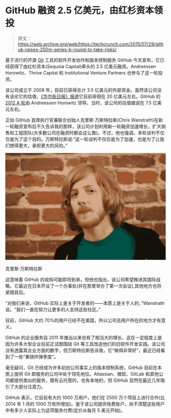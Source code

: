 # GitHub 融资 2.5 亿美元，由红杉资本领投

> 原文：<https://web.archive.org/web/https://techcrunch.com/2015/07/29/github-raises-250m-series-b-round-to-take-risks/>

基于流行的开源 [Git](https://web.archive.org/web/20230326024606/https://git-scm.com/) 工具的软件开发协作和版本控制服务 GitHub 今天宣布，它已经获得了由红杉资本(Sequoia Capital)牵头的 2.5 亿美元融资。Andreessen Horowitz、Thrive Capital 和 Institutional Venture Partners 也参与了这一轮投资。

该公司成立于 2008 年，目前已获得总计 3.5 亿美元的外部资金。虽然该公司没有谈论它的估值，[《华尔街日报》报道](https://web.archive.org/web/20230326024606/http://www.wsj.com/articles/github-raises-250-million-at-2-billion-valuation-1438206722)它目前徘徊在 20 亿美元左右。GitHub 的[2012 A 轮](https://web.archive.org/web/20230326024606/https://techcrunch.com/2012/07/09/github-pours-energies-into-enterprise-raises-100-million-from-power-vc-andreesen-horowitz/)由 Andreessen Horowitz 领导。当时，该公司的估值据说在 7.5 亿美元左右。

正如 GitHub 首席执行官兼联合创始人克里斯·万斯特拉斯(Chris Wanstrath)在新一轮融资宣布后不久告诉我的那样，该公司计划利用新一轮融资加速增长，扩大销售和工程团队(大多数公司在融资时都会这么做)。不过，他也强调，本轮谈判不仅仅是为了这个目的。万斯特拉斯说:“这一轮谈判不仅仅是为了加速，也是为了让我们想得更大，承担更大的风险。”

![Chris Wanstrath](img/ec93b68149749cd5c72894aa514340f4.png)

克里斯·万斯特拉斯

这意味着 GitHub 的收购可能即将到来，但他也指出，该公司希望推进其国际战略。它最近在日本开设了一个办事处(并在那里举办了第一次会议),其他地方也将紧随其后。

“对我们来说，GitHub 实际上是关于开发者的——本质上是关于人的，”Wanstrath 说。“我们一直在努力让更多的人支持这些社区。”

目前，GitHub 大约 70%的用户已经不在美国，所以公司去用户所在的地方才有意义。

GitHub 的企业服务自 2011 年推出以来也有了相当大的增长，这在一定程度上是因为许多大型企业目前正试图围绕 Git 等工具改造他们的旧软件开发实践。该公司没有透露其企业方面的数字，但万斯特拉斯告诉我，它“做得非常好”，最近已经看到了一些“重磅炸弹季度”。

毫无疑问，Git 已经成为许多初创公司事实上的版本控制系统，GitHub 目前在本质上提供 Git 即服务的公司中处于领先地位。Atlassian、微软、GitLab 和其他公司都提供类似的服务，既有云托管的，也有本地的，但 GitHub 显然在最近几年吸引了大部分注意力。

GitHub 表示，它目前有大约 1000 万用户，他们在 2500 万个项目上进行合作(比 2014 年 1 月的 1000 万有所增加)。鉴于该公司提供免费账户，尚不清楚这些用户中有多少人实际上为这项服务付费(定价从每月 5 美元开始)。